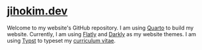# [jihokim.dev](https://jihokim.dev)

Welcome to my website's GitHub repository. I am using [Quarto](https://quarto.org/) to build my website. Currently, I am using [Flatly](https://bootswatch.com/flatly/) and [Darkly](https://bootswatch.com/darkly/) as my website themes. I am using [Typst](https://typst.app/) to typeset my [curriculum vitae](https://github.com/nghtctrl/nghtctrl.github.io/blob/main/cv.pdf).
